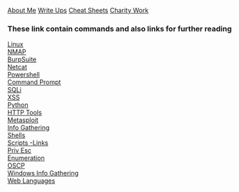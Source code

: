 [About Me](aboutme.md)
[Write Ups](writeups.md)
[Cheat Sheets](cheatsheets.md)
[Charity Work](charity.md)

### These link contain commands and also links for further reading       

[Linux](linux.md)  
[NMAP](nmap.md)  
[BurpSuite]()  
[Netcat]()  
[Powershell]()  
[Command Prompt](cmd.md)  
[SQLi]()  
[XSS]()  
[Python](python.md)  
[HTTP Tools]()  
[Metasploit](metasploit.md)  
[Info Gathering]()  
[Shells](shells.md)  
[Scripts -Links]()  
[Priv Esc]()  
[Enumeration]()  
[OSCP]()  
[Windows Info Gathering]()  
[Web Languages](weblang.md)




